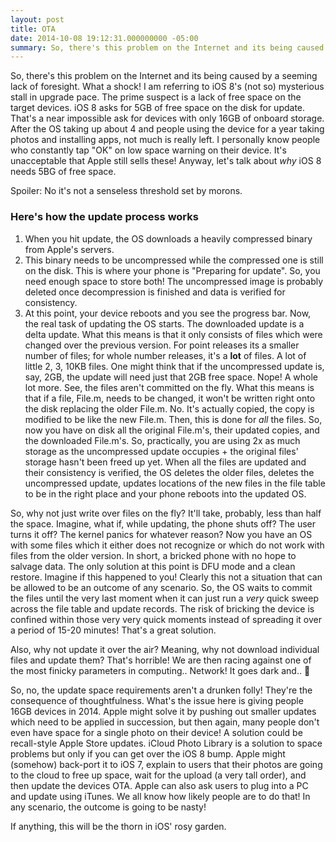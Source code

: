 ```yaml
---
layout: post
title: OTA
date: 2014-10-08 19:12:31.000000000 -05:00
summary: So, there's this problem on the Internet and its being caused by a seeming lack of foresight. What a shock! I am referring to iOS 8's (not so) mysterious stall in upgrade pace.
---
```

So, there's this problem on the Internet and its being caused by a seeming lack of foresight. What a shock! I am referring to iOS 8's (not so) mysterious stall in upgrade pace. The prime suspect is a lack of free space on the target devices. iOS 8 asks for 5GB of free space on the disk for update. That's a near impossible ask for devices with only 16GB of onboard storage. After the OS taking up about 4 and people using the device for a year taking photos and installing apps, not much is really left. I personally know people who constantly tap "OK" on low space warning on their device. It's unacceptable that Apple still sells these! Anyway, let's talk about *why* iOS 8 needs 5BG of free space.

Spoiler: No it's not a senseless threshold set by morons.

### Here's how the update process works

1. When you hit update, the OS downloads a heavily compressed binary from Apple's servers. 
2. This binary needs to be uncompressed while the compressed one is still on the disk. This is where your phone is "Preparing for update". So, you need enough space to store both! The uncompressed image is probably deleted once decompression is finished and data is verified for consistency.
3. At this point, your device reboots and you see the progress bar. Now, the real task of updating the OS starts. The downloaded update is a delta update. What this means is that it only consists of files which were changed over the previous version. For point releases its a smaller number of files; for whole number releases, it's a **lot** of files. A lot of little 2, 3, 10KB files. One might think that if the uncompressed update is, say, 2GB, the update will need just that 2GB free space. Nope! A whole lot more. See, the files aren't committed on the fly. What this means is that if a file, File.m, needs to be changed, it won't be written right onto the disk replacing the older File.m. No. It's actually copied, the copy is modified to be like the new File.m. Then, this is done for *all* the files. So, now you have on disk all the original File.m's, their updated copies, and the downloaded File.m's. So, practically, you are using 2x as much storage as the uncompressed update occupies + the original files' storage hasn't been freed up yet. When all the files are updated and their consistency is verified, the OS deletes the older files, deletes the uncompressed update, updates locations of the new files in the file table to be in the right place and your phone reboots into the updated OS.

So, why not just write over files on the fly? It'll take, probably, less than half the space. Imagine, what if, while updating, the phone shuts off? The user turns it off? The kernel panics for whatever reason? Now you have an OS with some files which it either does not recognize or which do not work with files from the older version. In short, a bricked phone with no hope to salvage data. The only solution at this point is DFU mode and a clean restore. Imagine if this happened to you! Clearly this not a situation that can be allowed to be an outcome of any scenario. So, the OS waits to commit the files until the very last moment when it can just run a *very* quick sweep across the file table and update records. The risk of bricking the device is confined within those very very quick moments instead of spreading it over a period of 15-20 minutes! That's a great solution.

Also, why not update it over the air? Meaning, why not download individual files and update them? That's horrible! We are then racing against one of the most finicky parameters in computing.. Network! It goes dark and.. 💩

So, no, the update space requirements aren't a drunken folly! They're the consequence of thoughtfulness. What's the issue here is giving people 16GB devices in 2014. Apple might solve it by pushing out smaller updates which need to be applied in succession, but then again, many people don't even have space for a single photo on their device! A solution could be recall-style Apple Store updates. iCloud Photo Library is a solution to space problems but only if you can get over the iOS 8 bump. Apple might (somehow) back-port it to iOS 7, explain to users that their photos are going to the cloud to free up space, wait for the upload (a very tall order), and then update the devices OTA. Apple can also ask users to plug into a PC and update using iTunes. We all know how likely people are to do that! In any scenario, the outcome is going to be nasty!

If anything, this will be the thorn in iOS' rosy garden.
